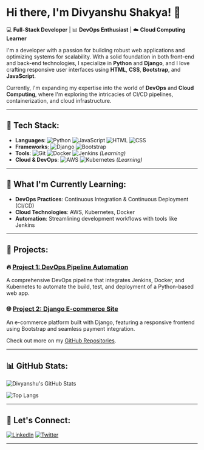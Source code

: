 # Hi there, I'm Divyanshu Shakya! 👋

💻 **Full-Stack Developer** | 📊 **DevOps Enthusiast** | ☁️ **Cloud Computing Learner**

I'm a developer with a passion for building robust web applications and optimizing systems for scalability. With a solid foundation in both front-end and back-end technologies, I specialize in **Python** and **Django**, and I love crafting responsive user interfaces using **HTML**, **CSS**, **Bootstrap**, and **JavaScript**.

Currently, I'm expanding my expertise into the world of **DevOps** and **Cloud Computing**, where I'm exploring the intricacies of CI/CD pipelines, containerization, and cloud infrastructure.

---

## 🔧 Tech Stack:
- **Languages**: ![Python](https://img.shields.io/badge/-Python-3776AB?logo=python&logoColor=white) ![JavaScript](https://img.shields.io/badge/-JavaScript-F7DF1E?logo=javascript&logoColor=black) ![HTML](https://img.shields.io/badge/-HTML-E34F26?logo=html5&logoColor=white) ![CSS](https://img.shields.io/badge/-CSS-1572B6?logo=css3&logoColor=white)
- **Frameworks**: ![Django](https://img.shields.io/badge/-Django-092E20?logo=django&logoColor=white) ![Bootstrap](https://img.shields.io/badge/-Bootstrap-563D7C?logo=bootstrap&logoColor=white)
- **Tools**: ![Git](https://img.shields.io/badge/-Git-F05032?logo=git&logoColor=white) ![Docker](https://img.shields.io/badge/-Docker-2496ED?logo=docker&logoColor=white) ![Jenkins](https://img.shields.io/badge/-Jenkins-D24939?logo=jenkins&logoColor=white) *(Learning)*
- **Cloud & DevOps**: ![AWS](https://img.shields.io/badge/-AWS-232F3E?logo=amazon-aws&logoColor=white) ![Kubernetes](https://img.shields.io/badge/-Kubernetes-326CE5?logo=kubernetes&logoColor=white) *(Learning)*

---

## 🌱 What I'm Currently Learning:
- **DevOps Practices**: Continuous Integration & Continuous Deployment (CI/CD)
- **Cloud Technologies**: AWS, Kubernetes, Docker
- **Automation**: Streamlining development workflows with tools like Jenkins

---

## 🌟 Projects:

### 🔥 **[Project 1: DevOps Pipeline Automation](#)**
A comprehensive DevOps pipeline that integrates Jenkins, Docker, and Kubernetes to automate the build, test, and deployment of a Python-based web app.

### 🌐 **[Project 2: Django E-commerce Site](#)**
An e-commerce platform built with Django, featuring a responsive frontend using Bootstrap and seamless payment integration.

Check out more on my [GitHub Repositories](#).

---

## 📊 GitHub Stats:

![Divyanshu's GitHub Stats](https://github-readme-stats.vercel.app/api?username=DivyanshuShakya&show_icons=true&theme=radical)

![Top Langs](https://github-readme-stats.vercel.app/api/top-langs/?username=DivyanshuShakya&layout=compact&theme=radical)

---

## 🚀 Let's Connect:

[![LinkedIn](https://img.shields.io/badge/LinkedIn-0077B5?style=for-the-badge&logo=linkedin&logoColor=white)](https://www.linkedin.com/in/divyanshu-shakya-071084329/)
[![Twitter](https://img.shields.io/badge/Twitter-1DA1F2?style=for-the-badge&logo=twitter&logoColor=white)](https://x.com/__DiVyAnShUu__)

---
